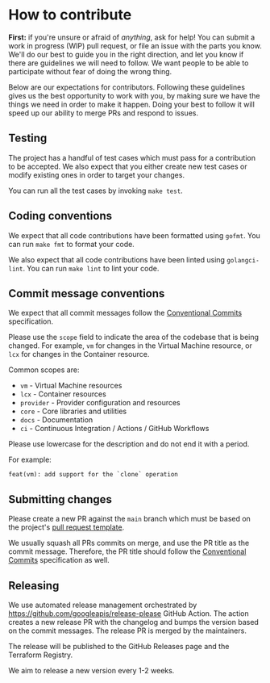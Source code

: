 # How to contribute

**First:** if you're unsure or afraid of _anything_, ask for help! You can
submit a work in progress (WIP) pull request, or file an issue with the parts
you know. We'll do our best to guide you in the right direction, and let you
know if there are guidelines we will need to follow. We want people to be able
to participate without fear of doing the wrong thing.

Below are our expectations for contributors. Following these guidelines gives us
the best opportunity to work with you, by making sure we have the things we need
in order to make it happen. Doing your best to follow it will speed up our
ability to merge PRs and respond to issues.

## Testing

The project has a handful of test cases which must pass for a contribution to be
accepted. We also expect that you either create new test cases or modify
existing ones in order to target your changes.

You can run all the test cases by invoking `make test`.

## Coding conventions

We expect that all code contributions have been formatted using `gofmt`. You can
run `make fmt` to format your code.

We also expect that all code contributions have been linted
using `golangci-lint`.
You can run `make lint` to lint your code.

## Commit message conventions

We expect that all commit messages follow the
[Conventional Commits](https://www.conventionalcommits.org/) specification.

Please use the `scope` field to indicate the area of the codebase that is being
changed. For example, `vm` for changes in the Virtual Machine resource, or
`lcx` for changes in the Container resource.

Common scopes are:

- `vm` - Virtual Machine resources
- `lcx` - Container resources
- `provider` - Provider configuration and resources
- `core` - Core libraries and utilities
- `docs` - Documentation
- `ci` - Continuous Integration / Actions / GitHub Workflows

Please use lowercase for the description and do not end it with a period.

For example:

```
feat(vm): add support for the `clone` operation
```

## Submitting changes

Please create a new PR against the `main` branch which must be based on the
project's [pull request template](.github/PULL_REQUEST_TEMPLATE.md).

We usually squash all PRs commits on merge, and use the PR title as the commit
message. Therefore, the PR title should follow the
[Conventional Commits](https://www.conventionalcommits.org/) specification as
well.

## Releasing

We use automated release management orchestrated
by https://github.com/googleapis/release-please GitHub Action. The action
creates a new release PR with the changelog and bumps the version based on the
commit messages. The release PR is merged by the maintainers.

The release will be published to the GitHub Releases page and the Terraform
Registry.

We aim to release a new version every 1-2 weeks.
